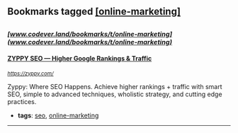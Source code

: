 ## Bookmarks tagged [[online-marketing]](https://www.codever.land/search?q=[online-marketing])

_<sup><sup>[www.codever.land/bookmarks/t/online-marketing](www.codever.land/bookmarks/t/online-marketing)</sup></sup>_
---
#### [ZYPPY SEO — Higher Google Rankings & Traffic](https://zyppy.com/)
_<sup>https://zyppy.com/</sup>_

Zyppy: Where SEO Happens. Achieve higher rankings + traffic with smart SEO, simple to advanced techniques, wholistic strategy, and cutting edge practices.
* **tags**: [seo](../tagged/seo.md), [online-marketing](../tagged/online-marketing.md)
---
